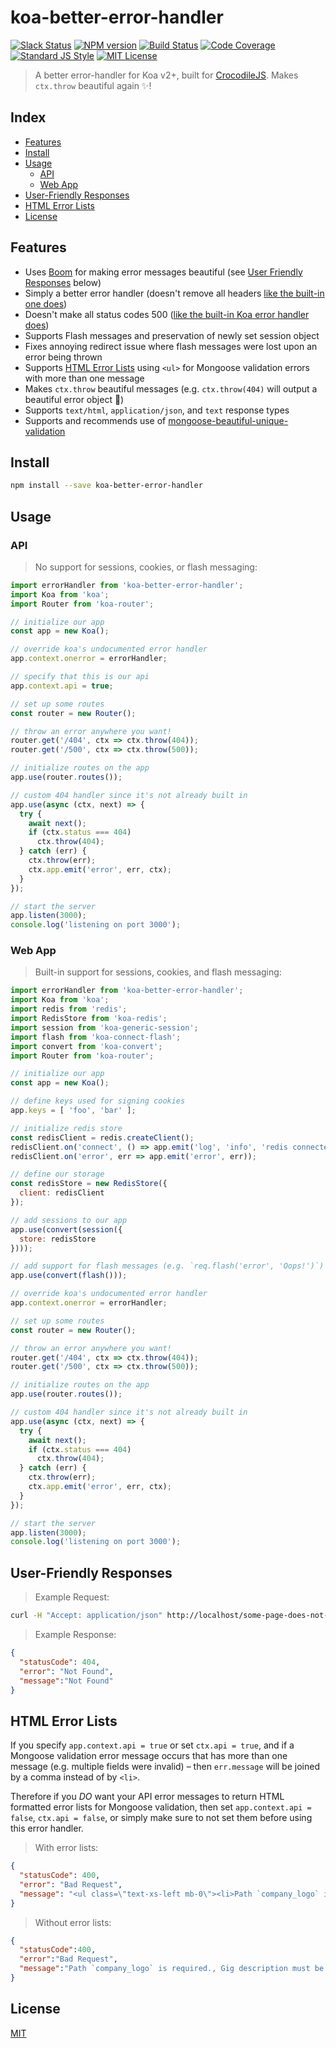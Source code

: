 
# koa-better-error-handler

[![Slack Status][slack-image]][slack-url]
[![NPM version][npm-image]][npm-url]
[![Build Status][build-image]][build-url]
[![Code Coverage][codecoverage-image]][codecoverage-url]
[![Standard JS Style][standard-image]][standard-url]
[![MIT License][license-image]][license-url]

> A better error-handler for Koa v2+, built for [CrocodileJS][crocodile-url].  Makes `ctx.throw` beautiful again :sparkles:!


## Index

* [Features](#features)
* [Install](#install)
* [Usage](#usage)
  - [API](#api)
  - [Web App](#web-app)
* [User-Friendly Responses](#user-friendly-responses)
* [HTML Error Lists](#html-error-lists)
* [License](#license)


## Features

* Uses [Boom][boom] for making error messages beautiful (see [User Friendly Responses](#user-friendly-responses) below)
* Simply a better error handler (doesn't remove all headers [like the built-in one does][gh-issue])
* Doesn't make all status codes 500 ([like the built-in Koa error handler does][gh-500-issue])
* Supports Flash messages and preservation of newly set session object
* Fixes annoying redirect issue where flash messages were lost upon an error being thrown
* Supports [HTML Error Lists](#html-error-lists) using `<ul>` for Mongoose validation errors with more than one message
* Makes `ctx.throw` beautiful messages (e.g. `ctx.throw(404)` will output a beautiful error object :hibiscus:)
* Supports `text/html`, `application/json`, and `text` response types
* Supports and recommends use of [mongoose-beautiful-unique-validation][mongoose-beautiful-unique-validation]


## Install

```bash
npm install --save koa-better-error-handler
```


## Usage

### API

> No support for sessions, cookies, or flash messaging:

```js
import errorHandler from 'koa-better-error-handler';
import Koa from 'koa';
import Router from 'koa-router';

// initialize our app
const app = new Koa();

// override koa's undocumented error handler
app.context.onerror = errorHandler;

// specify that this is our api
app.context.api = true;

// set up some routes
const router = new Router();

// throw an error anywhere you want!
router.get('/404', ctx => ctx.throw(404));
router.get('/500', ctx => ctx.throw(500));

// initialize routes on the app
app.use(router.routes());

// custom 404 handler since it's not already built in
app.use(async (ctx, next) => {
  try {
    await next();
    if (ctx.status === 404)
      ctx.throw(404);
  } catch (err) {
    ctx.throw(err);
    ctx.app.emit('error', err, ctx);
  }
});

// start the server
app.listen(3000);
console.log('listening on port 3000');
```

### Web App

> Built-in support for sessions, cookies, and flash messaging:

```js
import errorHandler from 'koa-better-error-handler';
import Koa from 'koa';
import redis from 'redis';
import RedisStore from 'koa-redis';
import session from 'koa-generic-session';
import flash from 'koa-connect-flash';
import convert from 'koa-convert';
import Router from 'koa-router';

// initialize our app
const app = new Koa();

// define keys used for signing cookies
app.keys = [ 'foo', 'bar' ];

// initialize redis store
const redisClient = redis.createClient();
redisClient.on('connect', () => app.emit('log', 'info', 'redis connected'));
redisClient.on('error', err => app.emit('error', err));

// define our storage
const redisStore = new RedisStore({
  client: redisClient
});

// add sessions to our app
app.use(convert(session({
  store: redisStore
})));

// add support for flash messages (e.g. `req.flash('error', 'Oops!')`)
app.use(convert(flash()));

// override koa's undocumented error handler
app.context.onerror = errorHandler;

// set up some routes
const router = new Router();

// throw an error anywhere you want!
router.get('/404', ctx => ctx.throw(404));
router.get('/500', ctx => ctx.throw(500));

// initialize routes on the app
app.use(router.routes());

// custom 404 handler since it's not already built in
app.use(async (ctx, next) => {
  try {
    await next();
    if (ctx.status === 404)
      ctx.throw(404);
  } catch (err) {
    ctx.throw(err);
    ctx.app.emit('error', err, ctx);
  }
});

// start the server
app.listen(3000);
console.log('listening on port 3000');
```


## User-Friendly Responses

> Example Request:

```bash
curl -H "Accept: application/json" http://localhost/some-page-does-not-exist
```

> Example Response:

```json
{
  "statusCode": 404,
  "error": "Not Found",
  "message":"Not Found"
}
```


## HTML Error Lists

If you specify `app.context.api = true` or set `ctx.api = true`, and if a Mongoose validation error message occurs that has more than one message (e.g. multiple fields were invalid) &ndash; then `err.message` will be joined by a comma instead of by `<li>`.

Therefore if you _DO_ want your API error messages to return HTML formatted error lists for Mongoose validation, then set `app.context.api = false`, `ctx.api = false`, or simply make sure to not set them before using this error handler.

> With error lists:

```json
{
  "statusCode": 400,
  "error": "Bad Request",
  "message": "<ul class=\"text-xs-left mb-0\"><li>Path `company_logo` is required.</li><li>Gig description must be 100-300 characters.</li></ul>"
}
```

> Without error lists:

```json
{
  "statusCode":400,
  "error":"Bad Request",
  "message":"Path `company_logo` is required., Gig description must be 100-300 characters."
}
```


## License

[MIT][license-url]


[license-image]: http://img.shields.io/badge/license-MIT-blue.svg
[license-url]: LICENSE
[npm-image]: https://img.shields.io/npm/v/koa-better-error-handler.svg
[npm-url]: https://npmjs.org/package/koa-better-error-handler
[crocodile-url]: https://crocodilejs.com
[standard-image]: https://img.shields.io/badge/code%20style-standard%2Bes7-brightgreen.svg
[standard-url]: https://github.com/crocodilejs/eslint-config-crocodile
[slack-image]: http://slack.crocodilejs.com/badge.svg
[slack-url]: http://slack.crocodilejs.com
[build-image]: https://semaphoreci.com/api/v1/niftylettuce/koa-better-error-handler/branches/master/shields_badge.svg
[build-url]: https://semaphoreci.com/niftylettuce/koa-better-error-handler
[codecoverage-image]: https://codecov.io/gh/niftylettuce/koa-better-error-handler/branch/master/graph/badge.svg
[codecoverage-url]: https://codecov.io/gh/niftylettuce/koa-better-error-handler
[boom]: https://github.com/hapijs/boom
[gh-issue]: https://github.com/koajs/koa/issues/571
[gh-500-issue]: https://github.com/koajs/koa/blob/e4bcdecef295d7adbf5cce1bdc09adc0a24117b7/lib/context.js#L94-L140
[mongoose-beautiful-unique-validation]: https://github.com/BohdanTkachenko/mongoose-beautiful-unique-validation
